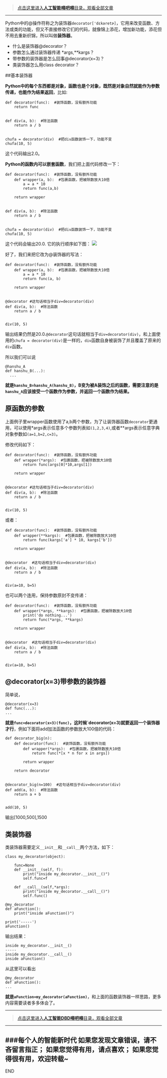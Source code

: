>[点击这里进入**人工智能嘚吧嘚**目录，观看全部文章](https://www.jianshu.com/p/ff37dbc75edb)
---

Python中的@操作符称之为装饰器`decorator['dɛkəretɚ]`，它用来改变函数、方法或类的功能，但又不直接修改它们的代码，就像锦上添花，增加新功能，添花但不用去重新织锦，所以叫做**装饰器**。

- 什么是装饰器@decorator？
- 参数怎么通过装饰器传递 *args,**kargs？
- 带参数的装饰器是怎么回事@decorator(x=3)？
- 类装饰器怎么用class decorator？


##基本装饰器

**Python中的每个东西都是对象，函数也是个对象，既然是对象自然就能作为参数传递，也能作为结果返回**，比如:
```
def decorator(func):  #装饰函数，没有额外功能
    return func


def div(a, b):  #除法函数
    return a / b


chufa = decorator(div)  #把div函数装饰一下，功能不变
chufa(10, 5)
```
这个代码输出2.0。

**Python的函数内可以嵌套函数**，我们把上面代码修改一下：
```
def decorator(func):  #装饰函数，没有额外功能
    def wrapper(a, b):  #包裹函数，把被除数放大10倍
        a = a * 10
        return func(a,b)

    return wrapper


def div(a, b):  #除法函数
    return a / b


chufa = decorator(div)  #把div函数装饰一下，功能不变
chufa(10, 5)
```
这个代码会输出20.0.
它的执行顺序如下图：
![](imgs/4324074-96c8185641ebf5ab.png?imageMogr2/auto-orient/strip%7CimageView2/2/w/1240)


好了，我们来把它改为@装饰器的写法：

```
def decorator(func):  #装饰函数，没有额外功能
    def wrapper(a, b):  #包裹函数，把被除数放大10倍
        a = a * 10
        return func(a, b)

    return wrapper


@decorator #这句话相当于div=decorator(div)
def div(a, b):  #除法函数
    return a / b


div(10, 5)
```
输出结果仍然是20.0.`@decorator`这句话就相当于`div=decorator(div)`，和上面使用的`chufa = decorator(div)`是一样的，`div`函数自身被装饰了并且覆盖了原来的`div`函数。

所以我们可以说
```
@hanshu_A
def hanshu_B(...):
  ...
```
**就是`hanshu_B=hanshu_A(hanshu_B)`，B变为被A装饰之后的函数，需要注意的是`hanshu_A`应该接受一个函数作为参数，并返回一个函数作为结果。**

## 原函数的参数

上面例子里wrapper函数使用了a,b两个参数，为了让装饰器函数`decorator`更通用，可以使用\*args表示任意多个参数列表如`(1,2,3,4)`,或者**args表示任意字典对象参数如`(a=1,b=2,c=3)`。

修改代码如下：
```
def decorator(func):  #装饰函数，没有额外功能
    def wrapper(*args):  #包裹函数，把被除数放大10倍
        return func(args[0]*10,args[1])

    return wrapper


@decorator #这句话相当于div=decorator(div)
def div(a, b):  #除法函数
    return a / b


div(10, 5)
```
或者：
```
def decorator(func):  #装饰函数，没有额外功能
    def wrapper(**kargs):  #包裹函数，把被除数放大10倍
        return func(kargs['a'] * 10, kargs['b'])

    return wrapper


@decorator  #这句话相当于div=decorator(div)
def div(a, b):  #除法函数
    return a / b


div(a=10, b=5)
```
也可以两个连用，保持参数原封不变传递：

```
def decorator(func):  #装饰函数，没有额外功能
    def wrapper(*args, **kargs):  #包裹函数，把被除数放大10倍
        print('do nothing...')
        return func(*args, **kargs)

    return wrapper


@decorator  #这句话相当于div=decorator(div)
def div(a, b):  #除法函数
    return a / b


div(a=10, b=5)
```

## @decorator(x=3)带参数的装饰器
简单说，
```
@decorator(x=3)
def func(...):
...
```
**就是`func=decorator(x=3)(func)`，这时候`decorator(x=3)就要返回一个装饰器才行**，例如下面将add加法函数的参数放大100倍的代码：
```
def decorator_big(n):
    def decorator(func):  #装饰函数，没有额外功能
        def wrapper(*args):  #包裹函数，把被除数放大10倍
            return func(*[x * n for x in args])

        return wrapper

    return decorator


@decorator_big(n=100)  #这句话相当于div=decorator(div)
def add(a, b):  #除法函数
    return a + b


add(10, 5)
```
输出[1000,500],1500

## 类装饰器
类装饰器需要定义`__init__`和`__call__`两个方法，如下：
```
class my_decorator(object):

    func=None
    def __init__(self, f):
        print("inside my_decorator.__init__()")
        self.func=f

    def __call__(self,*args):
        print("inside my_decorator.__call__()")
        self.func()

@my_decorator
def aFunction():
    print("inside aFunction()")

print('-----')
aFunction()
```
输出结果：
```
inside my_decorator.__init__()
-----
inside my_decorator.__call__()
inside aFunction()
```
从这里可以看出
```
@my_decorator
def aFunction():
...
```
**就是`aFunction=my_decorator(aFunction)`**，和上面的函数装饰器一样思路，更多内容需要读者多多体会了。

---
>[点击这里进入**人工智能DBD嘚吧嘚**目录，观看全部文章](https://www.jianshu.com/p/ff37dbc75edb)
---
###每个人的智能新时代
如果您发现文章错误，请不吝留言指正；
如果您觉得有用，请点喜欢；
如果您觉得很有用，欢迎转载~
---
END